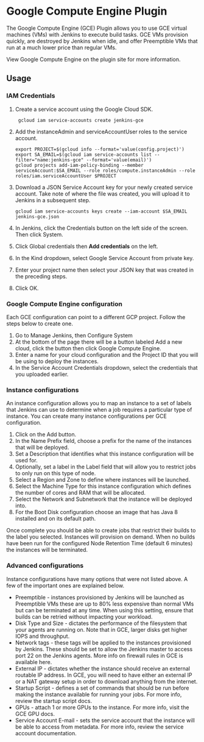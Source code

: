 <!--
 Copyright 2019 Google LLC

 Licensed under the Apache License, Version 2.0 (the "License"); you may not use this file except in
 compliance with the License. You may obtain a copy of the License at

        https://www.apache.org/licenses/LICENSE-2.0

 Unless required by applicable law or agreed to in writing, software distributed under the License
 is distributed on an "AS IS" BASIS, WITHOUT WARRANTIES OR CONDITIONS OF ANY KIND, either express or
 implied. See the License for the specific language governing permissions and limitations under the
 License.
-->
# Google Compute Engine Plugin
The Google Compute Engine (GCE) Plugin allows you to use GCE virtual machines (VMs) with Jenkins to execute build tasks. GCE VMs provision quickly, are destroyed by Jenkins when idle, and offer Preemptible VMs that run at a much lower price than regular VMs.


View Google Compute Engine on the plugin site for more information.

## Usage
### IAM Credentials
1. Create a service account using the Google Cloud SDK.

   ```
    gcloud iam service-accounts create jenkins-gce
   ```

2. Add the instanceAdmin and serviceAccountUser roles to the service account.

   ```
   export PROJECT=$(gcloud info --format='value(config.project)') 
   export SA_EMAIL=$(gcloud iam service-accounts list --filter="name:jenkins-gce" --format='value(email)') 
   gcloud projects add-iam-policy-binding --member serviceAccount:$SA_EMAIL --role roles/compute.instanceAdmin --role roles/iam.serviceAccountUser $PROJECT
   ```

3. Download a JSON Service Account key for your newly created service account. Take note of where the file was created, you will upload it to Jenkins in a subsequent step.

   ```
   gcloud iam service-accounts keys create --iam-account $SA_EMAIL jenkins-gce.json
   ```
4. In Jenkins, click the Credentials button on the left side of the screen. Then click System.

5. Click Global credentials then **Add credentials** on the left.

6. In the Kind dropdown, select Google Service Account from private key.

7. Enter your project name then select your JSON key that was created in the preceding steps.

8. Click OK.

### Google Compute Engine configuration
Each GCE configuration can point to a different GCP project. Follow the steps below to create one.

 1. Go to Manage Jenkins, then Configure System
 2. At the bottom of the page there will be a button labeled Add a new cloud, click the button then click Google Compute Engine.
 3. Enter a name for your cloud configuration and the Project ID that you will be using to deploy the instances.
 4. In the Service Account Credentials dropdown, select the credentials that you uploaded earlier.

### Instance configurations
An instance configuration allows you to map an instance to a set of labels that Jenkins can use to determine when a job requires a particular type of instance. You can create many instance configurations per GCE configuration.

1. Click on the Add button.
2. In the Name Prefix field, choose a prefix for the name of the instances that will be deployed.
3. Set a Description that identifies what this instance configuration will be used for.
4. Optionally, set a label in the Label field that will allow you to restrict jobs to only run on this type of node.
5. Select a Region and Zone to define where instances will be launched.
6. Select the Machine Type for this instance configuration which defines the number of cores and RAM that will be allocated.
7. Select the Network and Subnetwork that the instance will be deployed into.
8. For the Boot Disk configuration choose an image that has Java 8 installed and on its default path.

Once complete you should be able to create jobs that restrict their builds to the label you selected. Instances will provision on demand. When no builds have been run for the configured Node Retention Time (default 6 minutes) the instances will be terminated.

### Advanced configurations
Instance configurations have many options that were not listed above. A few of the important ones are explained below.

* Preemptible - instances provisioned by Jenkins will be launched as Preemptible VMs these are up to 80% less expensive than normal VMs but can be terminated at any time. When using this setting, ensure that builds can be retried without impacting your workload.
* Disk Type and Size - dictates the performance of the filesystem that your agents are running on. Note that in GCE, larger disks get higher IOPS and throughput.
* Network tags - these tags will be applied to the instances provisioned by Jenkins. These should be set to allow the Jenkins master to access port 22 on the Jenkins agents. More info on firewall rules in GCE is available here.
* External IP - dictates whether the instance should receive an external routable IP address. In GCE, you will need to have either an external IP or a NAT gateway setup in order to download anything from the internet.
* Startup Script - defines a set of commands that should be run before making the instance available for running your jobs. For more info, review the startup script docs.
* GPUs - attach 1 or more GPUs to the instance. For more info, visit the GCE GPU docs.
* Service Account E-mail - sets the service account that the instance will be able to access from metadata. For more info, review the service account documentation.



